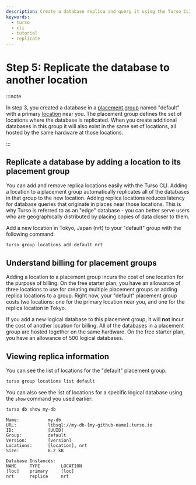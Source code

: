 ```yaml
---
description: Create a database replica and query it using the Turso CLI.
keywords:
  - turso
  - cli
  - tutorial
  - replicate
---
```


# Step 5: Replicate the database to another location

:::note

In step 3, you created a database in a [placement group] named "default" with a
primary [location] near you. The placement group defines the set of locations
where the database is replicated. When you create additional databases in this
group it will also exist in the same set of locations, all hosted by the same
hardware at those locations.

:::

## Replicate a database by adding a location to its placement group

You can add and remove replica locations easily with the Turso CLI. Adding a
location to a placement group automatically replicates all of the databases in
that group to the new location. Adding replica locations reduces latency for
database queries that originate in places near those locations. This is why
Turso is referred to as an "edge" database - you can better serve users who are
geographically distributed by placing copies of data closer to them.

Add a new location in Tokyo, Japan (nrt) to your "default" group with the
following command:

```bash
turso group locations add default nrt
```

## Understand billing for placement groups

Adding a location to a placement group incurs the cost of one location for the
purpose of billing. On the free starter plan, you have an allowance of three
locations to use for creating multiple placement groups or adding replica
locations to a group. Right now, your "default" placement group costs two
locations: one for the primary location near you, and one for the replica
location in Tokyo.

If you add a new logical database to this placement group, it will **not** incur
the cost of another location for billing. All of the databases in a placement
group are hosted together on the same hardware. On the free starter plan, you have an allowance of 500 logical databases.

## Viewing replica information

You can see the list of locations for the "default" placement group:

```bash
turso group locations list default
```

You can also see the list of locations for a specific logical database using the
`show` command you used earlier:

```bash
turso db show my-db
```

```console {6,11-12}
Name:           my-db
URL:            libsql://my-db-[my-github-name].turso.io
ID:             [UUID]
Group:          default
Version:        [version]
Locations:      [location], nrt
Size:           8.2 kB

Database Instances:
NAME     TYPE        LOCATION
[loc]    primary     [loc]
nrt      replica     nrt
```


[placement group]: /concepts#placement-group
[location]: /concepts#location
